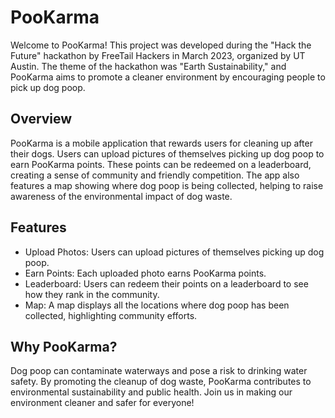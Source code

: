 
# PooKarma

Welcome to PooKarma! This project was developed during the "Hack the Future" hackathon by FreeTail Hackers in March 2023, organized by UT Austin. The theme of the hackathon was "Earth Sustainability," and PooKarma aims to promote a cleaner environment by encouraging people to pick up dog poop.



## Overview

PooKarma is a mobile application that rewards users for cleaning up after their dogs. Users can upload pictures of themselves picking up dog poop to earn PooKarma points. These points can be redeemed on a leaderboard, creating a sense of community and friendly competition. The app also features a map showing where dog poop is being collected, helping to raise awareness of the environmental impact of dog waste.


## Features

- Upload Photos: Users can upload pictures of themselves picking up dog poop.
- Earn Points: Each uploaded photo earns PooKarma points.
- Leaderboard: Users can redeem their points on a leaderboard to see how they rank in the community.
- Map: A map displays all the locations where dog poop has been collected, highlighting community efforts.
## Why PooKarma?
Dog poop can contaminate waterways and pose a risk to drinking water safety. By promoting the cleanup of dog waste, PooKarma contributes to environmental sustainability and public health. Join us in making our environment cleaner and safer for everyone!
